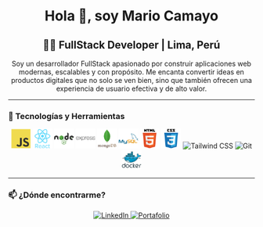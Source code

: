 <h1 align="center">Hola 👋, soy Mario Camayo</h1>
<h2 align="center">👨‍💻 FullStack Developer | Lima, Perú</h2>

<p align="center">
Soy un desarrollador FullStack apasionado por construir aplicaciones web modernas, escalables y con propósito. Me encanta convertir ideas en productos digitales que no solo se ven bien, sino que también ofrecen una experiencia de usuario efectiva y de alto valor.
</p>

---

### 🚀 Tecnologías y Herramientas

<p align="center">
  <img src="https://raw.githubusercontent.com/devicons/devicon/master/icons/javascript/javascript-original.svg" alt="JavaScript" width="40" height="40"/>
  <img src="https://raw.githubusercontent.com/devicons/devicon/master/icons/react/react-original-wordmark.svg" alt="React" width="40" height="40"/>
  <img src="https://raw.githubusercontent.com/devicons/devicon/master/icons/nodejs/nodejs-original-wordmark.svg" alt="Node.js" width="40" height="40"/>
  <img src="https://raw.githubusercontent.com/devicons/devicon/master/icons/express/express-original-wordmark.svg" alt="Express" width="40" height="40"/>
  <img src="https://raw.githubusercontent.com/devicons/devicon/master/icons/mongodb/mongodb-original-wordmark.svg" alt="MongoDB" width="40" height="40"/>
  <img src="https://raw.githubusercontent.com/devicons/devicon/master/icons/mysql/mysql-original-wordmark.svg" alt="MySQL" width="40" height="40"/>
  <img src="https://raw.githubusercontent.com/devicons/devicon/master/icons/html5/html5-original-wordmark.svg" alt="HTML5" width="40" height="40"/>
  <img src="https://raw.githubusercontent.com/devicons/devicon/master/icons/css3/css3-original-wordmark.svg" alt="CSS3" width="40" height="40"/>
  <img src="https://www.vectorlogo.zone/logos/tailwindcss/tailwindcss-icon.svg" alt="Tailwind CSS" width="40" height="40"/>
  <img src="https://www.vectorlogo.zone/logos/git-scm/git-scm-icon.svg" alt="Git" width="40" height="40"/>
  <img src="https://raw.githubusercontent.com/devicons/devicon/master/icons/docker/docker-original-wordmark.svg" alt="Docker" width="40" height="40"/>
</p>

---

### 📫 ¿Dónde encontrarme?

<p align="center">
  <a href="https://www.linkedin.com/in/mariocamayo" target="_blank">
    <img src="https://img.shields.io/badge/LinkedIn-MarioCamayo-0a66c2?style=for-the-badge&logo=linkedin&logoColor=white" alt="LinkedIn">
  </a>
  <a href="https://portafoliomariocamayo.vercel.app" target="_blank">
    <img src="https://img.shields.io/badge/🌐%20Portafolio-Mario%20Camayo-2ea44f?style=for-the-badge" alt="Portafolio">
  </a>
</p>
